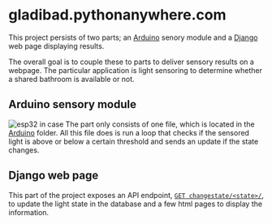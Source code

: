 # gladibad.pythonanywhere.com

This project persists of two parts; an [Arduino](https://www.arduino.cc/) senory module and a [Django](https://www.djangoproject.com/) web page displaying results.

The overall goal is to couple these to parts to deliver sensory results on a webpage. The particular application is light sensoring to determine whether a shared bathroom is available or not.

## Arduino sensory module
![esp32 in case](https://www.dropbox.com/s/5sj0q883gqx5anl/2019-05-01%2021.50.06.jpg?dl=0)
The part only consists of one file, which is located in the [Arduino](Arduino/) folder. All this file does is run a loop that checks if the sensored light is above or below a certain threshold and sends an update if the state changes.

## Django web page

This part of the project exposes an API endpoint, [`GET changestate/<state>/`](main/urls.py#7), to update the light state in the database and a few html pages to display the information.
 